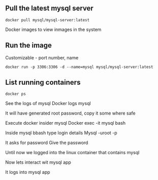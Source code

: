 ## Pull the latest mysql server
```
docker pull mysql/mysql-server:latest
```

Docker images to view inmages in the system




## Run the image

Customizable - port number, name


```
docker run -p 3306:3306 -d --name=mysql mysql/mysql-server:latest
```


## List running containers 
```docker ps```

See the logs of mysql
Docker logs mysql

It will have generated root password, copy it some where safe


Execute docker insider mysql
Docker exec -it mysql bash


Inside mysql bbash type login details
Mysql -uroot -p

It asks for password
Give the password

Until now we logged into the linux container that contains mysql

Now lets interact wit mysql app


It logs into mysql app   
